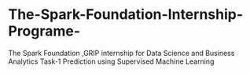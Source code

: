 # The-Spark-Foundation-Internship-Programe-
The Spark Foundation ,GRIP internship for Data Science and Business Analytics
Task-1
Prediction using Supervised Machine Learning
